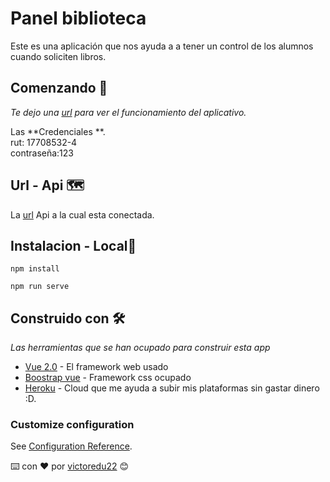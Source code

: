 # Panel biblioteca
  Este es una aplicación que nos ayuda a a tener un control de los alumnos cuando soliciten libros.
## Comenzando 🚀

_Te dejo una [url](https://victor-biblioteca2021.herokuapp.com/) para ver el funcionamiento del aplicativo._

  Las **Credenciales **.<br>
  rut: 17708532-4<br>
  contraseña:123<br>

## Url - Api 🗺
  La [url](https://victor-api2021.herokuapp.com/) Api a la cual esta conectada.

## Instalacion - Local🔧
```
npm install
```
```
npm run serve
```
## Construido con 🛠️

_Las herramientas que se han ocupado para construir esta app_

* [Vue 2.0](https://vuejs.org/v2/guide/) - El framework web usado
* [Boostrap vue](https://bootstrap-vue.org/docs/components) - Framework css ocupado
* [Heroku](https://www.heroku.com/) - Cloud que me ayuda a subir mis plataformas sin gastar dinero :D.


### Customize configuration
See [Configuration Reference](https://cli.vuejs.org/config/).


⌨️ con ❤️ por [victoredu22](https://github.com/victoredu22) 😊